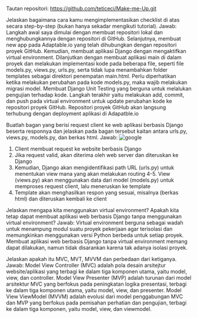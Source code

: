 Tautan repositori: https://github.com/teticeci/Make-me-Up.git

Jelaskan bagaimana cara kamu mengimplementasikan checklist di atas secara step-by-step (bukan hanya sekadar mengikuti tutorial).
Jawab:
Langkah awal saya dimulai dengan membuat repositori lokal dan menghubungkannya dengan repositori di GitHub.
Selanjutnya, membuat new app pada Adaptable.io yang telah dihubungkan dengan repositori proyek GitHub.
Kemudian, membuat aplikasi Django dengan mengaktifkan virtual environment.
Dilanjutkan dengan membuat aplikasi main di dalam proyek dan melakukan implementasi kode pada beberapa file, seperti file models.py, views.py, urls.py, serta tidak lupa menambahkan folder templates sebagai direktori penempatan main.html.
Perlu diperhatikan ketika melakukan perubahan pada kode models.py, maka wajib melakukan migrasi model.
Membuat Django Unit Testing yang berguna untuk melalukan pengujian terhadap kode.
Langkah terakhir yaitu melakukan add, commit, dan push pada virtual environment untuk update perubahan kode ke repositori proyek GitHub.
Repositori proyek GitHub akan langsung terhubung dengan deployment aplikasi di Adapatble.io


Buatlah bagan yang berisi request client ke web aplikasi berbasis Django beserta responnya dan jelaskan pada bagan tersebut kaitan antara urls.py, views.py, models.py, dan berkas html.
Jawab:
![google](https://i.postimg.cc/9f3cmCWt/mvt.png)
1. Client membuat request ke website berbasis Django
2. Jika request valid, akan diterima oleh web server dan diteruskan ke Django
3. Kemudian, Django akan mengidentifikasi path URL (urls.py) untuk menentukan view mana yang akan melakukan routing
4-5. View (views.py) akan menggunakan data dari model (models.py) untuk memproses request client, lalu meneruskan ke template
6. Template akan menghasilkan respon yang sesuai, misalnya (berkas html) dan diteruskan kembali ke client


Jelaskan mengapa kita menggunakan virtual environment? Apakah kita tetap dapat membuat aplikasi web berbasis Django tanpa menggunakan virtual environment?
Jawab:
Virtual environment berguna sebagai wadah untuk menampung modul suatu proyek pekerjaan agar terisolasi dan memungkinkan menggunakan versi Python berbeda untuk setiap proyek. Membuat aplikasi web berbasis Django tanpa virtual environment memang dapat dilakukan, namun tidak disarankan karena tak adanya isolasi proyek.


Jelaskan apakah itu MVC, MVT, MVVM dan perbedaan dari ketiganya.
Jawab:
Model View Controller (MVC) adalah pola desain arsitejtur website/aplikasi yang terbagi ke dalam tiga komponen utama, yaitu model, view, dan controller.
Model View Presenter (MVP) adalah turunan dari model arsitektur MVC yang berfokus pada peningkatan logika presentasi, terbagi ke dalam tiga komponen utama, yaitu model, view, dan presenter.
Model View ViewModel (MVVM) adalah evolusi dari model penggabungan MVC dan MVP yang berfokus pada pemisahan perhatian dan pengujian, terbagi ke dalam tiga komponen, yaitu model, view, dan viewmodel.